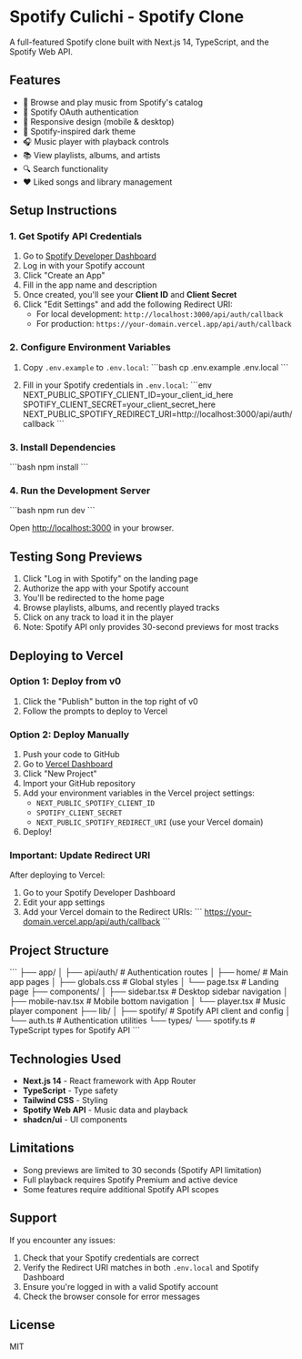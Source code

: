 # Spotify Culichi - Spotify Clone

A full-featured Spotify clone built with Next.js 14, TypeScript, and the Spotify Web API.

## Features

- 🎵 Browse and play music from Spotify's catalog
- 🔐 Spotify OAuth authentication
- 📱 Responsive design (mobile & desktop)
- 🎨 Spotify-inspired dark theme
- 🎧 Music player with playback controls
- 📚 View playlists, albums, and artists
- 🔍 Search functionality
- ❤️ Liked songs and library management

## Setup Instructions

### 1. Get Spotify API Credentials

1. Go to [Spotify Developer Dashboard](https://developer.spotify.com/dashboard)
2. Log in with your Spotify account
3. Click "Create an App"
4. Fill in the app name and description
5. Once created, you'll see your **Client ID** and **Client Secret**
6. Click "Edit Settings" and add the following Redirect URI:
   - For local development: `http://localhost:3000/api/auth/callback`
   - For production: `https://your-domain.vercel.app/api/auth/callback`

### 2. Configure Environment Variables

1. Copy `.env.example` to `.env.local`:
   \`\`\`bash
   cp .env.example .env.local
   \`\`\`

2. Fill in your Spotify credentials in `.env.local`:
   \`\`\`env
   NEXT_PUBLIC_SPOTIFY_CLIENT_ID=your_client_id_here
   SPOTIFY_CLIENT_SECRET=your_client_secret_here
   NEXT_PUBLIC_SPOTIFY_REDIRECT_URI=http://localhost:3000/api/auth/callback
   \`\`\`

### 3. Install Dependencies

\`\`\`bash
npm install
\`\`\`

### 4. Run the Development Server

\`\`\`bash
npm run dev
\`\`\`

Open [http://localhost:3000](http://localhost:3000) in your browser.

## Testing Song Previews

1. Click "Log in with Spotify" on the landing page
2. Authorize the app with your Spotify account
3. You'll be redirected to the home page
4. Browse playlists, albums, and recently played tracks
5. Click on any track to load it in the player
6. Note: Spotify API only provides 30-second previews for most tracks

## Deploying to Vercel

### Option 1: Deploy from v0

1. Click the "Publish" button in the top right of v0
2. Follow the prompts to deploy to Vercel

### Option 2: Deploy Manually

1. Push your code to GitHub
2. Go to [Vercel Dashboard](https://vercel.com/dashboard)
3. Click "New Project"
4. Import your GitHub repository
5. Add your environment variables in the Vercel project settings:
   - `NEXT_PUBLIC_SPOTIFY_CLIENT_ID`
   - `SPOTIFY_CLIENT_SECRET`
   - `NEXT_PUBLIC_SPOTIFY_REDIRECT_URI` (use your Vercel domain)
6. Deploy!

### Important: Update Redirect URI

After deploying to Vercel:
1. Go to your Spotify Developer Dashboard
2. Edit your app settings
3. Add your Vercel domain to the Redirect URIs:
   \`\`\`
   https://your-domain.vercel.app/api/auth/callback
   \`\`\`

## Project Structure

\`\`\`
├── app/
│   ├── api/auth/          # Authentication routes
│   ├── home/              # Main app pages
│   ├── globals.css        # Global styles
│   └── page.tsx           # Landing page
├── components/
│   ├── sidebar.tsx        # Desktop sidebar navigation
│   ├── mobile-nav.tsx     # Mobile bottom navigation
│   └── player.tsx         # Music player component
├── lib/
│   ├── spotify/           # Spotify API client and config
│   └── auth.ts            # Authentication utilities
└── types/
    └── spotify.ts         # TypeScript types for Spotify API
\`\`\`

## Technologies Used

- **Next.js 14** - React framework with App Router
- **TypeScript** - Type safety
- **Tailwind CSS** - Styling
- **Spotify Web API** - Music data and playback
- **shadcn/ui** - UI components

## Limitations

- Song previews are limited to 30 seconds (Spotify API limitation)
- Full playback requires Spotify Premium and active device
- Some features require additional Spotify API scopes

## Support

If you encounter any issues:
1. Check that your Spotify credentials are correct
2. Verify the Redirect URI matches in both `.env.local` and Spotify Dashboard
3. Ensure you're logged in with a valid Spotify account
4. Check the browser console for error messages

## License

MIT
